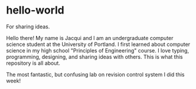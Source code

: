 # hello-world
For sharing ideas.

Hello there! My name is Jacqui and I am an undergraduate computer science student at the University of Portland. I first learned
about computer science in my high school "Principles of Engineering" course. I love typing, programming, designing, and sharing
ideas with others. This is what this repository is all about.

The most fantastic, but confusing lab on revision control system I did this week! 
